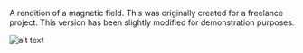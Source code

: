 A rendition of a magnetic field. This was originally created for a freelance project. This version has been slightly modified for demonstration purposes.

![alt text](magnetic_field.gif)

